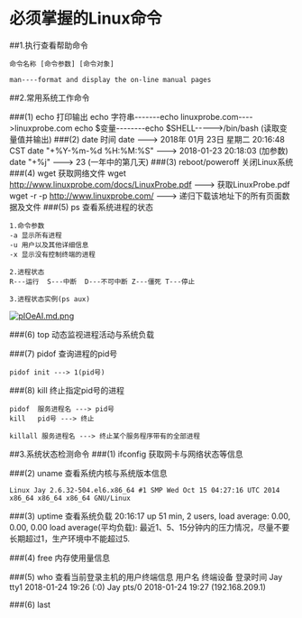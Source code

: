 # 必须掌握的Linux命令

##1.执行查看帮助命令

	命令名称 [命令参数] [命令对象]

	man----format and display the on-line manual pages

##2.常用系统工作命令

###(1) echo 打印输出
	echo 字符串-------echo linuxprobe.com---->linuxprobe.com
	echo $变量--------echo $SHELL----->/bin/bash (读取变量值并输出)
###(2) date 时间
	date ---> 2018年 01月 23日 星期二 20:16:48 CST
	date "+%Y-%m-%d %H:%M:%S"  ---> 2018-01-23 20:18:03  (加参数)
	date "+%j"  ---> 23   (一年中的第几天)
###(3) reboot/poweroff
	关闭Linux系统
###(4) wget 获取网络文件
	wget http://www.linuxprobe.com/docs/LinuxProbe.pdf ---> 获取LinuxProbe.pdf
	wget -r -p http://www.linuxprobe.com/ ---> 递归下载该地址下的所有页面数据及文件
###(5) ps 查看系统进程的状态

	1.命令参数
	-a 显示所有进程
	-u 用户以及其他详细信息
	-x 显示没有控制终端的进程
	
	2.进程状态
	R---运行  S---中断  D---不可中断 Z---僵死 T---停止
	
	3.进程状态实例(ps aux)
	
[![pIOeAI.md.png](https://s1.ax1x.com/2018/01/23/pIOeAI.md.png)](https://imgchr.com/i/pIOeAI)

###(6) top 	 动态监视进程活动与系统负载

###(7) pidof 查询进程的pid号

	pidof init ---> 1(pid号)

###(8) kill 终止指定pid号的进程

	pidof  服务进程名 ---> pid号
	kill   pid号 ---> 终止

	killall 服务进程名 ---> 终止某个服务程序带有的全部进程

##3.系统状态检测命令
###(1) ifconfig 获取网卡与网络状态等信息
	
###(2) uname 查看系统内核与系统版本信息

	Linux Jay 2.6.32-504.el6.x86_64 #1 SMP Wed Oct 15 04:27:16 UTC 2014 x86_64 x86_64 x86_64 GNU/Linux

###(3) uptime 查看系统负载
	20:16:17 up 51 min,  2 users,  load average: 0.00, 0.00, 0.00 
	load average(平均负载): 最近1、5、15分钟内的压力情况，尽量不要长期超过1，生产环境中不能超过5.

###(4) free 内存使用量信息
	
###(5) who 查看当前登录主机的用户终端信息
	用户名   终端设备       登录时间
	Jay      tty1         2018-01-24 19:26 (:0)
	Jay      pts/0        2018-01-24 19:27 (192.168.209.1)

###(6) last 